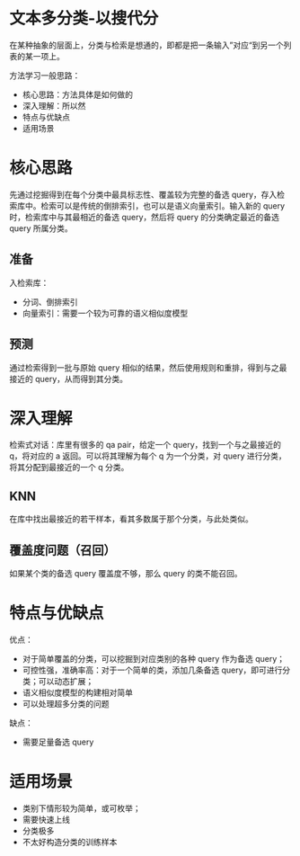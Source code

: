# 文本多分类-以搜代分

在某种抽象的层面上，分类与检索是想通的，即都是把一条输入”对应“到另一个列表的某一项上。

方法学习一般思路：

* 核心思路：方法具体是如何做的
* 深入理解：所以然
* 特点与优缺点
* 适用场景

# 核心思路

先通过挖掘得到在每个分类中最具标志性、覆盖较为完整的备选 query，存入检索库中。检索可以是传统的倒排索引，也可以是语义向量索引。输入新的 query 时，检索库中与其最相近的备选 query，然后将 query 的分类确定最近的备选 query 所属分类。

## 准备

入检索库：

* 分词、倒排索引
* 向量索引：需要一个较为可靠的语义相似度模型

## 预测

通过检索得到一批与原始 query 相似的结果，然后使用规则和重排，得到与之最接近的 query，从而得到其分类。

# 深入理解

检索式对话：库里有很多的 qa pair，给定一个 query，找到一个与之最接近的 q，将对应的 a 返回。可以将其理解为每个 q 为一个分类，对 query 进行分类，将其分配到最接近的一个 q 分类。

## KNN

在库中找出最接近的若干样本，看其多数属于那个分类，与此处类似。

## 覆盖度问题（召回）

如果某个类的备选 query 覆盖度不够，那么 query 的类不能召回。

# 特点与优缺点

优点：

* 对于简单覆盖的分类，可以挖掘到对应类别的各种 query 作为备选 query；
* 可控性强，准确率高：对于一个简单的类，添加几条备选 query，即可进行分类；可以动态扩展；
* 语义相似度模型的构建相对简单
* 可以处理超多分类的问题

缺点：

* 需要足量备选 query

# 适用场景

* 类别下情形较为简单，或可枚举；
* 需要快速上线
* 分类极多
* 不太好构造分类的训练样本

